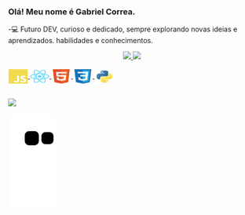 ### Olá! Meu nome é Gabriel Correa. 

-💻 Futuro DEV, curioso e dedicado, sempre explorando novas ideias e aprendizados.
habilidades e conhecimentos.

<div align="center">
  <a href="https://github.com/tcastgabriel">
  <img height="180em" src="https://github-readme-stats.vercel.app/api?username=tcastgabriel&show_icons=true&theme=dark&include_all_commits=true&count_private=true"/>
  <img height="180em" src="https://github-readme-stats.vercel.app/api/top-langs/?username=tcastgabriel&layout=compact&langs_count=7&theme=darcula"/>
</div>

  <div style="display: inline_block"><br>
  <img align="center" alt="Gab-Js" height="30" width="40" src="https://raw.githubusercontent.com/devicons/devicon/master/icons/javascript/javascript-plain.svg">
  <img align="center" alt="Gab-React" height="30" width="40" src="https://raw.githubusercontent.com/devicons/devicon/master/icons/react/react-original.svg">
  <img align="center" alt="Gab-HTML" height="30" width="40" src="https://raw.githubusercontent.com/devicons/devicon/master/icons/html5/html5-original.svg">
  <img align="center" alt="Gab-CSS" height="30" width="40" src="https://raw.githubusercontent.com/devicons/devicon/master/icons/css3/css3-original.svg">
  <img align="center" alt="Gab-Python" height="30" width="40" src="https://raw.githubusercontent.com/devicons/devicon/master/icons/python/python-original.svg">
   </div>
  
  ##

<div>
  <a href="https://www.linkedin.com/in/gabriel-correa-abaa621a3/" target="_blank"><img src="https://img.shields.io/badge/LinkedIn-0077B5?style=for-the-badge&logo=linkedin&logoColor=white" target="_blank"></a> 
    
   ![Snake animation](https://github.com/tcastgabriel/tcastgabriel/blob/output/github-contribution-grid-snake.svg)
     
    
</div>
    
